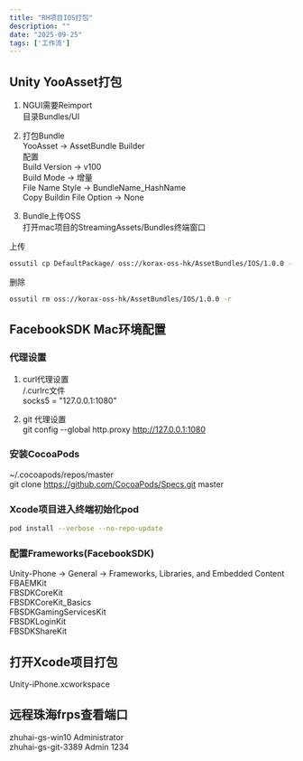 ```yaml
---
title: "RH项目IOS打包"
description: ""
date: "2025-09-25"
tags: ['工作流']
---
```


## Unity YooAsset打包  

1. NGUI需要Reimport  
目录Bundles/UI  

2. 打包Bundle  
YooAsset -> AssetBundle Builder  
配置  
Build Version   ->   v100  
Build Mode  ->  增量  
File Name Style -> BundleName_HashName  
Copy Buildin File Option -> None  

3. Bundle上传OSS  
打开mac项目的StreamingAssets/Bundles终端窗口

上传  
~~~sh
ossutil cp DefaultPackage/ oss://korax-oss-hk/AssetBundles/IOS/1.0.0 --exclude "*.meta" -r -u
~~~
删除  
~~~sh
ossutil rm oss://korax-oss-hk/AssetBundles/IOS/1.0.0 -r
~~~

## FacebookSDK Mac环境配置  

### 代理设置  

1. curl代理设置  
/.curlrc文件  
socks5 = "127.0.0.1:1080"  

2. git 代理设置  
git config --global http.proxy http://127.0.0.1:1080  

### 安装CocoaPods  

~/.cocoapods/repos/master  
git clone https://github.com/CocoaPods/Specs.git master  

### Xcode项目进入终端初始化pod  
~~~sh
pod install --verbose --no-repo-update  
~~~
### 配置Frameworks(FacebookSDK)  

Unity-Phone → General → Frameworks, Libraries, and Embedded Content  
FBAEMKit  
FBSDKCoreKit  
FBSDKCoreKit_Basics  
FBSDKGamingServicesKit  
FBSDKLoginKit  
FBSDKShareKit  

## 打开Xcode项目打包  

Unity-iPhone.xcworkspace  

## 远程珠海frps查看端口
zhuhai-gs-win10  Administrator  
zhuhai-gs-git-3389  Admin 1234
